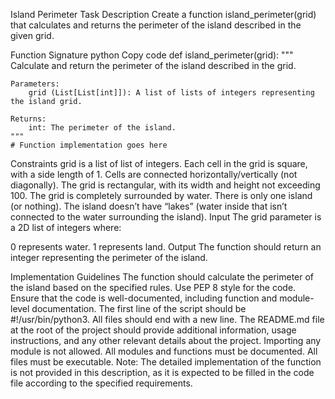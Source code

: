 Island Perimeter
Task Description
Create a function island_perimeter(grid) that calculates and returns the perimeter of the island described in the given grid.

Function Signature
python
Copy code
def island_perimeter(grid):
    """
    Calculate and return the perimeter of the island described in the grid.

    Parameters:
        grid (List[List[int]]): A list of lists of integers representing the island grid.

    Returns:
        int: The perimeter of the island.
    """
    # Function implementation goes here
Constraints
grid is a list of list of integers.
Each cell in the grid is square, with a side length of 1.
Cells are connected horizontally/vertically (not diagonally).
The grid is rectangular, with its width and height not exceeding 100.
The grid is completely surrounded by water.
There is only one island (or nothing).
The island doesn’t have “lakes” (water inside that isn’t connected to the water surrounding the island).
Input
The grid parameter is a 2D list of integers where:

0 represents water.
1 represents land.
Output
The function should return an integer representing the perimeter of the island.

Implementation Guidelines
The function should calculate the perimeter of the island based on the specified rules.
Use PEP 8 style for the code.
Ensure that the code is well-documented, including function and module-level documentation.
The first line of the script should be #!/usr/bin/python3.
All files should end with a new line.
The README.md file at the root of the project should provide additional information, usage instructions, and any other relevant details about the project.
Importing any module is not allowed.
All modules and functions must be documented.
All files must be executable.
Note: The detailed implementation of the function is not provided in this description, as it is expected to be filled in the code file according to the specified requirements.
